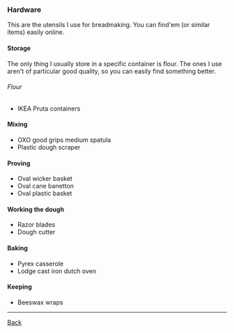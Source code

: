 ### Hardware

This are the utensils I use for breadmaking. You can find'em (or similar items) easily online.

#### Storage

The only thing I usually store in a specific container is flour. The ones I use aren't of particular good quality, so you can easily find something better. 

###### Flour

- IKEA Pruta containers

#### Mixing

- OXO good grips medium spatula
- Plastic dough scraper

#### Proving

- Oval wicker basket
- Oval cane banetton
- Oval plastic basket

#### Working the dough

- Razor blades
- Dough cutter

#### Baking

- Pyrex casserole
- Lodge cast iron dutch oven

#### Keeping

- Beeswax wraps

<hr/>

[Back](README.md)
